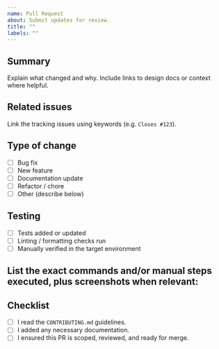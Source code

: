 ```yaml
---
name: Pull Request
about: Submit updates for review.
title: ""
labels: ""
---
```


## Summary

Explain what changed and why. Include links to design docs or context where helpful.

## Related issues

Link the tracking issues using keywords (e.g. `Closes #123`).

## Type of change

- [ ] Bug fix
- [ ] New feature
- [ ] Documentation update
- [ ] Refactor / chore
- [ ] Other (describe below)

## Testing

- [ ] Tests added or updated
- [ ] Linting / formatting checks run
- [ ] Manually verified in the target environment

List the exact commands and/or manual steps executed, plus screenshots when relevant:
-

## Checklist

- [ ] I read the `CONTRIBUTING.md` guidelines.
- [ ] I added any necessary documentation.
- [ ] I ensured this PR is scoped, reviewed, and ready for merge.
